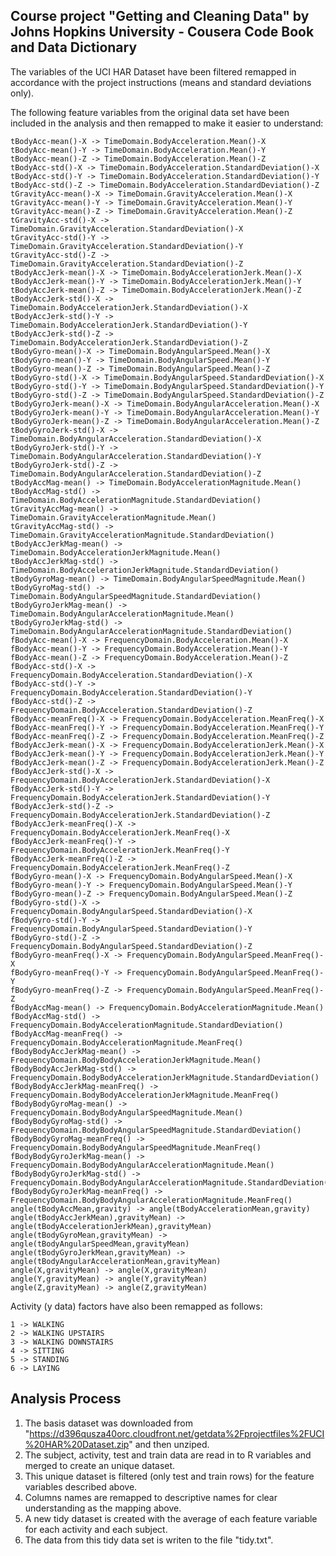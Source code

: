 Course project "Getting and Cleaning Data" by Johns Hopkins University - Cousera
Code Book and Data Dictionary
---------------------------------------------------------------------------------------------------------------------------


The variables of the UCI HAR Dataset have been filtered remapped in accordance with the project instructions (means and standard deviations only).

The following feature variables from the original data set have been included in the analysis and then remapped to make it easier to understand:

```
tBodyAcc-mean()-X -> TimeDomain.BodyAcceleration.Mean()-X
tBodyAcc-mean()-Y -> TimeDomain.BodyAcceleration.Mean()-Y
tBodyAcc-mean()-Z -> TimeDomain.BodyAcceleration.Mean()-Z
tBodyAcc-std()-X -> TimeDomain.BodyAcceleration.StandardDeviation()-X
tBodyAcc-std()-Y -> TimeDomain.BodyAcceleration.StandardDeviation()-Y
tBodyAcc-std()-Z -> TimeDomain.BodyAcceleration.StandardDeviation()-Z
tGravityAcc-mean()-X -> TimeDomain.GravityAcceleration.Mean()-X
tGravityAcc-mean()-Y -> TimeDomain.GravityAcceleration.Mean()-Y
tGravityAcc-mean()-Z -> TimeDomain.GravityAcceleration.Mean()-Z
tGravityAcc-std()-X -> TimeDomain.GravityAcceleration.StandardDeviation()-X
tGravityAcc-std()-Y -> TimeDomain.GravityAcceleration.StandardDeviation()-Y
tGravityAcc-std()-Z -> TimeDomain.GravityAcceleration.StandardDeviation()-Z
tBodyAccJerk-mean()-X -> TimeDomain.BodyAccelerationJerk.Mean()-X
tBodyAccJerk-mean()-Y -> TimeDomain.BodyAccelerationJerk.Mean()-Y
tBodyAccJerk-mean()-Z -> TimeDomain.BodyAccelerationJerk.Mean()-Z
tBodyAccJerk-std()-X -> TimeDomain.BodyAccelerationJerk.StandardDeviation()-X
tBodyAccJerk-std()-Y -> TimeDomain.BodyAccelerationJerk.StandardDeviation()-Y
tBodyAccJerk-std()-Z -> TimeDomain.BodyAccelerationJerk.StandardDeviation()-Z
tBodyGyro-mean()-X -> TimeDomain.BodyAngularSpeed.Mean()-X
tBodyGyro-mean()-Y -> TimeDomain.BodyAngularSpeed.Mean()-Y
tBodyGyro-mean()-Z -> TimeDomain.BodyAngularSpeed.Mean()-Z
tBodyGyro-std()-X -> TimeDomain.BodyAngularSpeed.StandardDeviation()-X
tBodyGyro-std()-Y -> TimeDomain.BodyAngularSpeed.StandardDeviation()-Y
tBodyGyro-std()-Z -> TimeDomain.BodyAngularSpeed.StandardDeviation()-Z
tBodyGyroJerk-mean()-X -> TimeDomain.BodyAngularAcceleration.Mean()-X
tBodyGyroJerk-mean()-Y -> TimeDomain.BodyAngularAcceleration.Mean()-Y
tBodyGyroJerk-mean()-Z -> TimeDomain.BodyAngularAcceleration.Mean()-Z
tBodyGyroJerk-std()-X -> TimeDomain.BodyAngularAcceleration.StandardDeviation()-X
tBodyGyroJerk-std()-Y -> TimeDomain.BodyAngularAcceleration.StandardDeviation()-Y
tBodyGyroJerk-std()-Z -> TimeDomain.BodyAngularAcceleration.StandardDeviation()-Z
tBodyAccMag-mean() -> TimeDomain.BodyAccelerationMagnitude.Mean()
tBodyAccMag-std() -> TimeDomain.BodyAccelerationMagnitude.StandardDeviation()
tGravityAccMag-mean() -> TimeDomain.GravityAccelerationMagnitude.Mean()
tGravityAccMag-std() -> TimeDomain.GravityAccelerationMagnitude.StandardDeviation()
tBodyAccJerkMag-mean() -> TimeDomain.BodyAccelerationJerkMagnitude.Mean()
tBodyAccJerkMag-std() -> TimeDomain.BodyAccelerationJerkMagnitude.StandardDeviation()
tBodyGyroMag-mean() -> TimeDomain.BodyAngularSpeedMagnitude.Mean()
tBodyGyroMag-std() -> TimeDomain.BodyAngularSpeedMagnitude.StandardDeviation()
tBodyGyroJerkMag-mean() -> TimeDomain.BodyAngularAccelerationMagnitude.Mean()
tBodyGyroJerkMag-std() -> TimeDomain.BodyAngularAccelerationMagnitude.StandardDeviation()
fBodyAcc-mean()-X -> FrequencyDomain.BodyAcceleration.Mean()-X
fBodyAcc-mean()-Y -> FrequencyDomain.BodyAcceleration.Mean()-Y
fBodyAcc-mean()-Z -> FrequencyDomain.BodyAcceleration.Mean()-Z
fBodyAcc-std()-X -> FrequencyDomain.BodyAcceleration.StandardDeviation()-X
fBodyAcc-std()-Y -> FrequencyDomain.BodyAcceleration.StandardDeviation()-Y
fBodyAcc-std()-Z -> FrequencyDomain.BodyAcceleration.StandardDeviation()-Z
fBodyAcc-meanFreq()-X -> FrequencyDomain.BodyAcceleration.MeanFreq()-X
fBodyAcc-meanFreq()-Y -> FrequencyDomain.BodyAcceleration.MeanFreq()-Y
fBodyAcc-meanFreq()-Z -> FrequencyDomain.BodyAcceleration.MeanFreq()-Z
fBodyAccJerk-mean()-X -> FrequencyDomain.BodyAccelerationJerk.Mean()-X
fBodyAccJerk-mean()-Y -> FrequencyDomain.BodyAccelerationJerk.Mean()-Y
fBodyAccJerk-mean()-Z -> FrequencyDomain.BodyAccelerationJerk.Mean()-Z
fBodyAccJerk-std()-X -> FrequencyDomain.BodyAccelerationJerk.StandardDeviation()-X
fBodyAccJerk-std()-Y -> FrequencyDomain.BodyAccelerationJerk.StandardDeviation()-Y
fBodyAccJerk-std()-Z -> FrequencyDomain.BodyAccelerationJerk.StandardDeviation()-Z
fBodyAccJerk-meanFreq()-X -> FrequencyDomain.BodyAccelerationJerk.MeanFreq()-X
fBodyAccJerk-meanFreq()-Y -> FrequencyDomain.BodyAccelerationJerk.MeanFreq()-Y
fBodyAccJerk-meanFreq()-Z -> FrequencyDomain.BodyAccelerationJerk.MeanFreq()-Z
fBodyGyro-mean()-X -> FrequencyDomain.BodyAngularSpeed.Mean()-X
fBodyGyro-mean()-Y -> FrequencyDomain.BodyAngularSpeed.Mean()-Y
fBodyGyro-mean()-Z -> FrequencyDomain.BodyAngularSpeed.Mean()-Z
fBodyGyro-std()-X -> FrequencyDomain.BodyAngularSpeed.StandardDeviation()-X
fBodyGyro-std()-Y -> FrequencyDomain.BodyAngularSpeed.StandardDeviation()-Y
fBodyGyro-std()-Z -> FrequencyDomain.BodyAngularSpeed.StandardDeviation()-Z
fBodyGyro-meanFreq()-X -> FrequencyDomain.BodyAngularSpeed.MeanFreq()-X
fBodyGyro-meanFreq()-Y -> FrequencyDomain.BodyAngularSpeed.MeanFreq()-Y
fBodyGyro-meanFreq()-Z -> FrequencyDomain.BodyAngularSpeed.MeanFreq()-Z
fBodyAccMag-mean() -> FrequencyDomain.BodyAccelerationMagnitude.Mean()
fBodyAccMag-std() -> FrequencyDomain.BodyAccelerationMagnitude.StandardDeviation()
fBodyAccMag-meanFreq() -> FrequencyDomain.BodyAccelerationMagnitude.MeanFreq()
fBodyBodyAccJerkMag-mean() -> FrequencyDomain.BodyBodyAccelerationJerkMagnitude.Mean()
fBodyBodyAccJerkMag-std() -> FrequencyDomain.BodyBodyAccelerationJerkMagnitude.StandardDeviation()
fBodyBodyAccJerkMag-meanFreq() -> FrequencyDomain.BodyBodyAccelerationJerkMagnitude.MeanFreq()
fBodyBodyGyroMag-mean() -> FrequencyDomain.BodyBodyAngularSpeedMagnitude.Mean()
fBodyBodyGyroMag-std() -> FrequencyDomain.BodyBodyAngularSpeedMagnitude.StandardDeviation()
fBodyBodyGyroMag-meanFreq() -> FrequencyDomain.BodyBodyAngularSpeedMagnitude.MeanFreq()
fBodyBodyGyroJerkMag-mean() -> FrequencyDomain.BodyBodyAngularAccelerationMagnitude.Mean()
fBodyBodyGyroJerkMag-std() -> FrequencyDomain.BodyBodyAngularAccelerationMagnitude.StandardDeviation()
fBodyBodyGyroJerkMag-meanFreq() -> FrequencyDomain.BodyBodyAngularAccelerationMagnitude.MeanFreq()
angle(tBodyAccMean,gravity) -> angle(tBodyAccelerationMean,gravity)
angle(tBodyAccJerkMean),gravityMean) -> angle(tBodyAccelerationJerkMean),gravityMean)
angle(tBodyGyroMean,gravityMean) -> angle(tBodyAngularSpeedMean,gravityMean)
angle(tBodyGyroJerkMean,gravityMean) -> angle(tBodyAngularAccelerationMean,gravityMean)
angle(X,gravityMean) -> angle(X,gravityMean)
angle(Y,gravityMean) -> angle(Y,gravityMean)
angle(Z,gravityMean) -> angle(Z,gravityMean)
```

Activity (y data) factors have also been remapped as follows:
```
1 -> WALKING
2 -> WALKING UPSTAIRS
3 -> WALKING DOWNSTAIRS
4 -> SITTING
5 -> STANDING
6 -> LAYING
```

Analysis Process
----------------
1. The basis dataset was downloaded from "https://d396qusza40orc.cloudfront.net/getdata%2Fprojectfiles%2FUCI%20HAR%20Dataset.zip" and then unziped.
2. The subject, activity, test and train data are read in to R variables and merged to create an unique dataset.
3. This unique dataset is filtered (only test and train rows) for the feature variables described above.
4. Columns names are remapped to descriptive names for clear understanding as the mapping above.
5. A new tidy dataset is created with the average of each feature variable for each activity and each subject.
6. The data from this tidy data set is writen to the file "tidy.txt".
